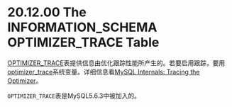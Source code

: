 # 20.12.00 The INFORMATION_SCHEMA OPTIMIZER_TRACE Table

[OPTIMIZER_TRACE](./20.12.00_The_INFORMATION_SCHEMA_OPTIMIZER_TRACE_Table.md)表提供信息由优化跟踪性能所产生的。若要启用跟踪，要用[optimizer_trace](../Chapter_05/05.01.04_Server_System_Variables.md)系统变量。详细信息看[MySQL Internals: Tracing the Optimizer]()。

`OPTIMIZER_TRACE`表是MySQL5.6.3中被加入的。